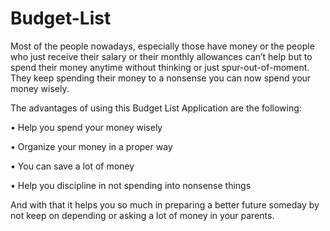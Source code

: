 # Budget-List

Most of the people nowadays, especially those have money or the people who just receive their salary or their monthly allowances can’t help but to spend their money anytime without thinking or just spur-out-of-moment. They keep spending their money to a nonsense you can now spend your money wisely.

The advantages of using this Budget List Application are the following:

•	Help you spend your money wisely

•	Organize your money in a proper way

•	You can save a lot of money

•	Help you discipline in not spending into  nonsense things

And with that it helps you so much in preparing a better future someday by not keep on depending or asking a lot of money  in your parents.

